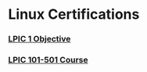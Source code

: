 # Linux Certifications

### [LPIC 1 Objective](LPIC1Objectives.md)
### [LPIC 101-501 Course](LPIC101501course.md)